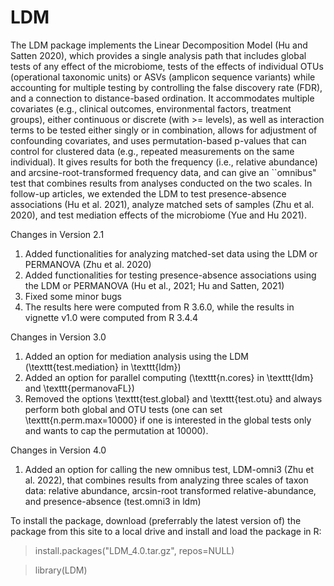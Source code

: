 # LDM

The LDM package implements the Linear Decomposition Model (Hu and Satten 2020), which provides a single analysis path that includes global tests of any effect of the microbiome, tests of the effects of individual OTUs (operational taxonomic units) or ASVs (amplicon sequence variants) while accounting for multiple testing by controlling the false discovery rate (FDR), and a connection to distance-based ordination. It accommodates multiple covariates (e.g., clinical outcomes, environmental factors, treatment groups), either continuous or discrete (with >= levels), as well as interaction terms to be tested either singly or in combination, allows for adjustment of confounding covariates, and uses permutation-based p-values that can control for clustered data (e.g., repeated measurements on the same individual). It gives results for both the frequency (i.e., relative abundance) and arcsine-root-transformed frequency data, and can give an ``omnibus" test that combines results from analyses conducted on the two scales. In follow-up articles, we extended the LDM to test presence-absence associations (Hu et al. 2021), analyze matched sets of samples (Zhu et al. 2020), and test mediation effects of the microbiome (Yue and Hu 2021).

Changes in Version 2.1
1. Added functionalities for analyzing matched-set data using the LDM or PERMANOVA (Zhu et al. 2020)
2. Added functionalities for testing presence-absence associations using the LDM or PERMANOVA (Hu et al., 2021; Hu and Satten, 2021)
3. Fixed some minor bugs
4. The results here were computed from R 3.6.0, while the results in vignette v1.0 were computed from R 3.4.4

Changes in Version 3.0
1. Added an option for mediation analysis using the LDM (\texttt{test.mediation} in \texttt{ldm})
2. Added an option for parallel computing (\texttt{n.cores} in \texttt{ldm} and \texttt{permanovaFL})
3. Removed the options \texttt{test.global} and \texttt{test.otu} and always perform both global and OTU tests (one can set \texttt{n.perm.max=10000} if one is interested in the global tests only and wants to cap the permutation at 10000).

Changes in Version 4.0
1. Added an option for calling the new omnibus test, LDM-omni3 (Zhu et al. 2022), that combines results from analyzing three scales of taxon data: relative abundance, arcsin-root transformed relative-abundance, and presence-absence (test.omni3 in ldm)

To install the package, download (preferrably the latest version of) the package from this site to a local drive and install and load the package in R:

> install.packages("LDM_4.0.tar.gz", repos=NULL) 

> library(LDM)

